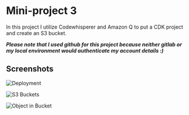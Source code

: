# Mini-project 3

In this project I utilize Codewhisperer and Amazon Q to put a CDK project and create an S3 bucket. 

***Please note that I used github for this project because neither gitlab or my local environment would authenticate my account details :)***

## Screenshots

![Deployment](https://github.com/srt3264/Bowling/blob/main/Screenshot%202024-02-16%20at%206.51.25%E2%80%AFPM.png)

![S3 Buckets](https://github.com/srt3264/Bowling/blob/main/Screenshot%202024-02-16%20at%206.52.26%E2%80%AFPM.png)

![Object in Bucket](https://github.com/srt3264/Bowling/blob/main/Screenshot%202024-02-16%20at%206.52.39%E2%80%AFPM.png)
